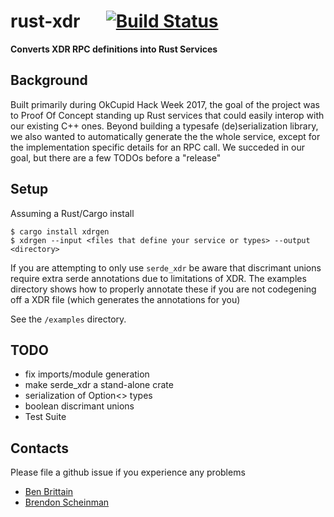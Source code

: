 # rust-xdr &emsp; [![Build Status](https://travis-ci.org/cavedweller/rust-xdr.svg?branch=master)](https://travis-ci.org/cavedweller/rust-xdr)
**Converts XDR RPC definitions into Rust Services**

## Background
Built primarily during OkCupid Hack Week 2017, the goal of the project was to Proof Of Concept standing up Rust services
that could easily interop with our existing C++ ones. Beyond building a typesafe (de)serialization library, we also
wanted to automatically generate the the whole service, except for the implementation specific details for an RPC call. We succeded in our goal, but there are a few TODOs before a "release"

## Setup
Assuming a Rust/Cargo install
```
$ cargo install xdrgen
$ xdrgen --input <files that define your service or types> --output <directory>
```

If you are attempting to only use `serde_xdr` be aware that discrimant unions require extra serde
annotations due to limitations of XDR. The examples directory shows how to properly annotate these
if you are not codegening off a XDR file (which generates the annotations for you)

See the `/examples` directory.

## TODO
* fix imports/module generation
* make serde_xdr a stand-alone crate
* serialization of Option<> types
* boolean discrimant unions
* Test Suite

## Contacts
Please file a github issue if you experience any problems
* [Ben Brittain](https://github.com/cavedweller)
* [Brendon Scheinman](https://github.com/bscheinman)

